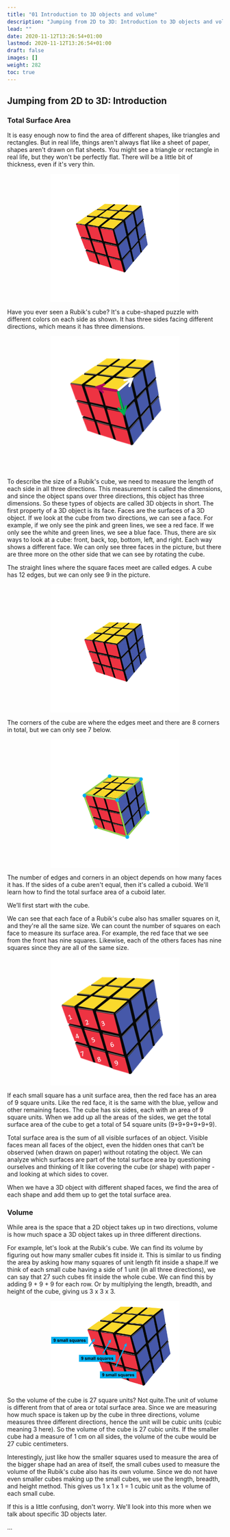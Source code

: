 ```yaml
---
title: "01 Introduction to 3D objects and volume"
description: "Jumping from 2D to 3D: Introduction to 3D objects and volume. Explains the concept of 3D objects, their faces, edges, and corners. Also introduces total surface area and volume of 3D objects."
lead: ""
date: 2020-11-12T13:26:54+01:00
lastmod: 2020-11-12T13:26:54+01:00
draft: false
images: []
weight: 282
toc: true
---
```


## Jumping from 2D to 3D: Introduction

### Total Surface Area

It is easy enough now to find the area of different shapes, like triangles and rectangles. But in real life, things aren't always flat like a sheet of paper, shapes aren't drawn on flat sheets. You might see a triangle or rectangle in real life, but they won't be perfectly flat. There will be a little bit of thickness, even if it's very thin. 
                            
<img src="2_1_rubik's_cube.png" width="300" style="display: block; margin: 0 auto;">

Have you ever seen a Rubik's cube? It's a cube-shaped puzzle with different colors on each side as shown. It has three sides facing different directions, which means it has three dimensions. 

<img src="2_2_rubik's_cube_axes.png" width="300" style="display: block; margin: 0 auto;">

To describe the size of a Rubik's cube, we need to measure the length of each side in all three directions. This measurement is called the dimensions, and since the object spans over three directions, this object has three dimensions. So these types of objects are called 3D objects in short. The first property of a 3D object is its face. Faces are the surfaces of a 3D object. If we look at the cube from two directions, we can see a face. For example, if we only see the pink and green lines, we see a red face. If we only see the white and green lines, we see a blue face. Thus, there are six ways to look at a cube: front, back, top, bottom, left, and right. Each way shows a different face. We can only see three faces in the picture, but there are three more on the other side that we can see by rotating the cube.

The straight lines where the square faces meet are called edges. A cube has 12 edges, but we can only see 9 in the picture. 

<img src="2_4_rubik's_cube_edges.gif" width="300" style="display: block; margin: 0 auto;">

The corners of the cube are where the edges meet and there are 8 corners in total, but we can only see 7 below.

<img src="2_5_rubik's_cube_corners.gif" width="300" style="display: block; margin: 0 auto;">

The number of edges and corners in an object depends on how many faces it has. If the sides of a cube aren't equal, then it's called a cuboid. We'll learn how to find the total surface area of a cuboid later.

We’ll first start with the cube. 

We can see that each face of a Rubik's cube also has smaller squares on it, and they're all the same size. We can count the number of squares on each face to measure its surface area. For example, the red face that we see from the front has nine squares. Likewise, each of the others faces has nine squares since they are all of the same size.

<img src="2_3_rubik's_cube_9squares.png" width="300" style="display: block; margin: 0 auto;">

If each small square has a unit surface area, then the red face has an area of 9 square units. Like the red face, it is the same with the blue, yellow and other remaining faces. The cube has six sides, each with an area of 9 square units. When we add up all the areas of the sides, we get the total surface area of the cube to get a total of 54 square units (9+9+9+9+9+9).

Total surface area is the sum of all visible surfaces of an object. Visible faces mean all faces of the object, even the hidden ones that can’t be observed (when drawn on paper) without rotating the object. We can analyze which surfaces are part of the total surface area by questioning ourselves and thinking of It like covering the cube (or shape) with paper -  and looking at which sides to cover.

When we have a 3D object with different shaped faces, we find the area of each shape and add them up to get the total surface area. 

### Volume

While area is the space that a 2D object takes up in two directions, volume is how much space a 3D object takes up in three different directions. 

For example, let's look at the Rubik's cube. We can find its volume by figuring out how many smaller cubes fit inside it. This is similar to us finding the area by asking how many squares of unit length fit inside a shape.If we think of each small cube having a side of 1 unit (in all three directions), we can say that 27 such cubes fit inside the whole cube. We can find this by adding 9 + 9 + 9 for each row. Or by multiplying the length, breadth, and height of the cube, giving us 3 x 3 x 3.   

<img src="2_47_rubik's_cube_volume.jpg" width="300" style="display: block; margin: 0 auto;">

So the volume of the cube is 27 square units? Not quite.The unit of volume is different from that of area or total surface area. Since we are measuring how much space is taken up by the cube in three directions, volume measures three different directions, hence the unit will be cubic units (cubic meaning 3 here). So the volume of the cube is 27 cubic units. If the smaller cube had a measure of 1 cm on all sides, the volume of the cube would be 27 cubic centimeters. 

Interestingly, just like how the smaller squares used to measure the area of the bigger shape had an area of itself, the small cubes used to measure the volume of the Rubik's cube also has its own volume. Since we do not have even smaller cubes making up the small cubes, we use the length, breadth, and height method. This gives us 1 x 1 x 1 = 1 cubic unit as the volume of each small cube. 

If this is a little confusing, don't worry. We'll look into this more when we talk about specific 3D objects later.

...